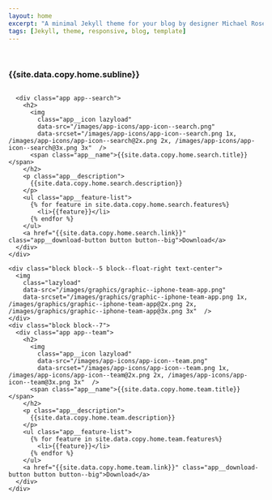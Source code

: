 ```yaml
---
layout: home
excerpt: "A minimal Jekyll theme for your blog by designer Michael Rose."
tags: [Jekyll, theme, responsive, blog, template]
---
```



<section class="page-section page-section--header page-section--center-content">
  <div class="row content-center">
    <div class="block block--8 block--centered">
      <div class="headline headline--home">
        <h1 class="headline__title">
          <img
          class="lazyload"
          data-src="/images/logos/logo--header.png"
          data-srcset="/images/logos/logo--header.png 1x, /images/logos/logo--header@2x.png 2x, /images/logos/logo--header@3x.png 3x"  />
        </h1>
        <h3 class="headline__subtitle">{{site.data.copy.home.subline}}</h3>
      </div>
    </div>
  </div>
</section>

<section class="page-section page-section--app-presentation">
  <div class="row">
    <div class="block block--5 text-center">
      <img
        class="lazyload"
        data-src="/images/graphics/graphic--iphone-search-app.png"
        data-srcset="/images/graphics/graphic--iphone-search-app.png 1x, /images/graphics/graphic--iphone-search-app@2x.png 2x, /images/graphics/graphic--iphone-search-app@3x.png 3x"  />
    </div>
    <div class="block block--7">

      <div class="app app--search">
        <h2>
          <img
            class="app__icon lazyload"
            data-src="/images/app-icons/app-icon--search.png"
            data-srcset="/images/app-icons/app-icon--search.png 1x, /images/app-icons/app-icon--search@2x.png 2x, /images/app-icons/app-icon--search@3x.png 3x"  />
          <span class="app__name">{{site.data.copy.home.search.title}}</span>
        </h2>
        <p class="app__description">
          {{site.data.copy.home.search.description}}
        </p>
        <ul class="app__feature-list">
          {% for feature in site.data.copy.home.search.features%}
            <li>{{feature}}</li>
          {% endfor %}
        </ul>
        <a href="{{site.data.copy.home.search.link}}" class="app__download-button button button--big">Download</a>
      </div>
    </div>
  </div>
</section>


<section class="page-section page-section--app-presentation">
  <div class="row">

    <div class="block block--5 block--float-right text-center">
      <img
        class="lazyload"
        data-src="/images/graphics/graphic--iphone-team-app.png"
        data-srcset="/images/graphics/graphic--iphone-team-app.png 1x, /images/graphics/graphic--iphone-team-app@2x.png 2x, /images/graphics/graphic--iphone-team-app@3x.png 3x"  />
    </div>
    <div class="block block--7">
      <div class="app app--team">
        <h2>
          <img
            class="app__icon lazyload"
            data-src="/images/app-icons/app-icon--team.png"
            data-srcset="/images/app-icons/app-icon--team.png 1x, /images/app-icons/app-icon--team@2x.png 2x, /images/app-icons/app-icon--team@3x.png 3x"  />
          <span class="app__name">{{site.data.copy.home.team.title}}</span>
        </h2>
        <p class="app__description">
          {{site.data.copy.home.team.description}}
        </p>
        <ul class="app__feature-list">
          {% for feature in site.data.copy.home.team.features%}
            <li>{{feature}}</li>
          {% endfor %}
        </ul>
        <a href="{{site.data.copy.home.team.link}}" class="app__download-button button button--big">Download</a>
      </div>
    </div>
  </div>
</section>